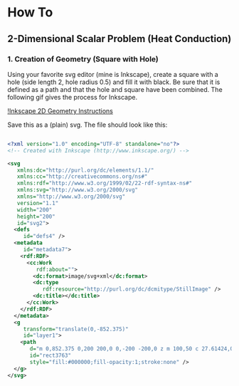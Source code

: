 # How To

## 2-Dimensional Scalar Problem (Heat Conduction)

### 1. Creation of Geometry (Square with Hole)

Using your favorite svg editor (mine is Inkscape), create a square with a hole (side length 2, hole radius 0.5) and fill it with black.  Be sure that it is defined as a path and that the hole and square have been combined.  The following gif gives the process for Inkscape.

[!Inkscape 2D Geometry Instructions](img/inkscape.gif)

Save this as a (plain) svg.  The file should look like this:

```svg

<?xml version="1.0" encoding="UTF-8" standalone="no"?>
<!-- Created with Inkscape (http://www.inkscape.org/) -->

<svg
   xmlns:dc="http://purl.org/dc/elements/1.1/"
   xmlns:cc="http://creativecommons.org/ns#"
   xmlns:rdf="http://www.w3.org/1999/02/22-rdf-syntax-ns#"
   xmlns:svg="http://www.w3.org/2000/svg"
   xmlns="http://www.w3.org/2000/svg"
   version="1.1"
   width="200"
   height="200"
   id="svg2">
  <defs
     id="defs4" />
  <metadata
     id="metadata7">
    <rdf:RDF>
      <cc:Work
         rdf:about="">
        <dc:format>image/svg+xml</dc:format>
        <dc:type
           rdf:resource="http://purl.org/dc/dcmitype/StillImage" />
        <dc:title></dc:title>
      </cc:Work>
    </rdf:RDF>
  </metadata>
  <g
     transform="translate(0,-852.375)"
     id="layer1">
    <path
       d="m 0,852.375 0,200 200,0 0,-200 -200,0 z m 100,50 c 27.61424,0 50,22.38576 50,50 0,27.61424 -22.38576,50 -50,50 -27.614237,0 -50,-22.38576 -50,-50 0,-27.61424 22.385763,-50 50,-50 z"
       id="rect3763"
       style="fill:#000000;fill-opacity:1;stroke:none" />
  </g>
</svg>

```
